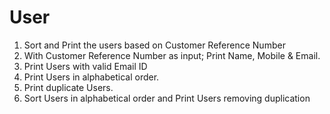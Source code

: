 # User

1. Sort and Print the users based on Customer Reference Number
2. With Customer Reference Number as input; Print Name, Mobile & Email.  
3. Print Users with valid Email ID
4. Print Users in alphabetical order.
5. Print duplicate Users.
6. Sort Users in alphabetical order and Print Users removing duplication
